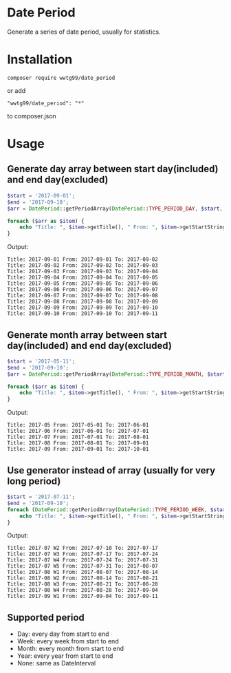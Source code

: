 Date Period
===========

Generate a series of date period, usually for statistics.

# Installation

```
composer require wwtg99/date_period
```
or add 
```
"wwtg99/date_period": "*"
```
to composer.json

# Usage

## Generate day array between start day(included) and end day(excluded)
```php
$start = '2017-09-01';
$end = '2017-09-10';
$arr = DatePeriod::getPeriodArray(DatePeriod::TYPE_PERIOD_DAY, $start, $end);

foreach ($arr as $item) {
    echo "Title: ", $item->getTitle(), " From: ", $item->getStartString(), " To: ", $item->getEndString(), "\n";
}
```

Output:
```
Title: 2017-09-01 From: 2017-09-01 To: 2017-09-02
Title: 2017-09-02 From: 2017-09-02 To: 2017-09-03
Title: 2017-09-03 From: 2017-09-03 To: 2017-09-04
Title: 2017-09-04 From: 2017-09-04 To: 2017-09-05
Title: 2017-09-05 From: 2017-09-05 To: 2017-09-06
Title: 2017-09-06 From: 2017-09-06 To: 2017-09-07
Title: 2017-09-07 From: 2017-09-07 To: 2017-09-08
Title: 2017-09-08 From: 2017-09-08 To: 2017-09-09
Title: 2017-09-09 From: 2017-09-09 To: 2017-09-10
Title: 2017-09-10 From: 2017-09-10 To: 2017-09-11
```

## Generate month array between start day(included) and end day(excluded)
```php
$start = '2017-05-11';
$end = '2017-09-10';
$arr = DatePeriod::getPeriodArray(DatePeriod::TYPE_PERIOD_MONTH, $start, $end);

foreach ($arr as $item) {
    echo "Title: ", $item->getTitle(), " From: ", $item->getStartString(), " To: ", $item->getEndString(), "\n";
}
```

Output:
```
Title: 2017-05 From: 2017-05-01 To: 2017-06-01
Title: 2017-06 From: 2017-06-01 To: 2017-07-01
Title: 2017-07 From: 2017-07-01 To: 2017-08-01
Title: 2017-08 From: 2017-08-01 To: 2017-09-01
Title: 2017-09 From: 2017-09-01 To: 2017-10-01
```

## Use generator instead of array (usually for very long period)
```php
$start = '2017-07-11';
$end = '2017-09-10';
foreach (DatePeriod::getPeriodArray(DatePeriod::TYPE_PERIOD_WEEK, $start, $end) as $item) {
    echo "Title: ", $item->getTitle(), " From: ", $item->getStartString(), " To: ", $item->getEndString(), "\n";
}
```

Output:
```
Title: 2017-07 W2 From: 2017-07-10 To: 2017-07-17
Title: 2017-07 W3 From: 2017-07-17 To: 2017-07-24
Title: 2017-07 W4 From: 2017-07-24 To: 2017-07-31
Title: 2017-07 W5 From: 2017-07-31 To: 2017-08-07
Title: 2017-08 W1 From: 2017-08-07 To: 2017-08-14
Title: 2017-08 W2 From: 2017-08-14 To: 2017-08-21
Title: 2017-08 W3 From: 2017-08-21 To: 2017-08-28
Title: 2017-08 W4 From: 2017-08-28 To: 2017-09-04
Title: 2017-09 W1 From: 2017-09-04 To: 2017-09-11
```

## Supported period
- Day: every day from start to end
- Week: every week from start to end
- Month: every month from start to end
- Year: every year from start to end
- None: same as DateInterval
